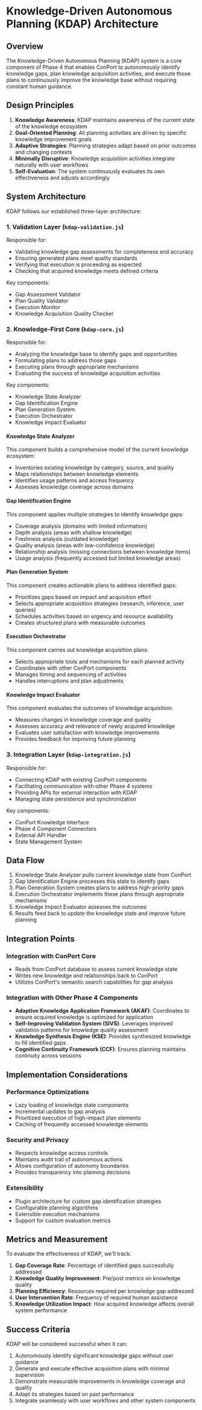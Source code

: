 # Knowledge-Driven Autonomous Planning (KDAP) Architecture

## Overview

The Knowledge-Driven Autonomous Planning (KDAP) system is a core component of Phase 4 that enables ConPort to autonomously identify knowledge gaps, plan knowledge acquisition activities, and execute those plans to continuously improve the knowledge base without requiring constant human guidance.

## Design Principles

1. **Knowledge Awareness**: KDAP maintains awareness of the current state of the knowledge ecosystem
2. **Goal-Oriented Planning**: All planning activities are driven by specific knowledge improvement goals
3. **Adaptive Strategies**: Planning strategies adapt based on prior outcomes and changing contexts
4. **Minimally Disruptive**: Knowledge acquisition activities integrate naturally with user workflows
5. **Self-Evaluation**: The system continuously evaluates its own effectiveness and adjusts accordingly

## System Architecture

KDAP follows our established three-layer architecture:

### 1. Validation Layer (`kdap-validation.js`)

Responsible for:
- Validating knowledge gap assessments for completeness and accuracy
- Ensuring generated plans meet quality standards
- Verifying that execution is proceeding as expected
- Checking that acquired knowledge meets defined criteria

Key components:
- Gap Assessment Validator
- Plan Quality Validator
- Execution Monitor
- Knowledge Acquisition Quality Checker

### 2. Knowledge-First Core (`kdap-core.js`)

Responsible for:
- Analyzing the knowledge base to identify gaps and opportunities
- Formulating plans to address those gaps
- Executing plans through appropriate mechanisms
- Evaluating the success of knowledge acquisition activities

Key components:
- Knowledge State Analyzer
- Gap Identification Engine
- Plan Generation System
- Execution Orchestrator
- Knowledge Impact Evaluator

#### Knowledge State Analyzer

This component builds a comprehensive model of the current knowledge ecosystem:
- Inventories existing knowledge by category, source, and quality
- Maps relationships between knowledge elements
- Identifies usage patterns and access frequency
- Assesses knowledge coverage across domains

#### Gap Identification Engine

This component applies multiple strategies to identify knowledge gaps:
- Coverage analysis (domains with limited information)
- Depth analysis (areas with shallow knowledge)
- Freshness analysis (outdated knowledge)
- Quality analysis (areas with low-confidence knowledge)
- Relationship analysis (missing connections between knowledge items)
- Usage analysis (frequently accessed but limited knowledge areas)

#### Plan Generation System

This component creates actionable plans to address identified gaps:
- Prioritizes gaps based on impact and acquisition effort
- Selects appropriate acquisition strategies (research, inference, user queries)
- Schedules activities based on urgency and resource availability
- Creates structured plans with measurable outcomes

#### Execution Orchestrator

This component carries out knowledge acquisition plans:
- Selects appropriate tools and mechanisms for each planned activity
- Coordinates with other ConPort components
- Manages timing and sequencing of activities
- Handles interruptions and plan adjustments

#### Knowledge Impact Evaluator

This component evaluates the outcomes of knowledge acquisition:
- Measures changes in knowledge coverage and quality
- Assesses accuracy and relevance of newly acquired knowledge
- Evaluates user satisfaction with knowledge improvements
- Provides feedback for improving future planning

### 3. Integration Layer (`kdap-integration.js`)

Responsible for:
- Connecting KDAP with existing ConPort components
- Facilitating communication with other Phase 4 systems
- Providing APIs for external interaction with KDAP
- Managing state persistence and synchronization

Key components:
- ConPort Knowledge Interface
- Phase 4 Component Connectors
- External API Handler
- State Management System

## Data Flow

1. Knowledge State Analyzer pulls current knowledge state from ConPort
2. Gap Identification Engine processes this state to identify gaps
3. Plan Generation System creates plans to address high-priority gaps
4. Execution Orchestrator implements these plans through appropriate mechanisms
5. Knowledge Impact Evaluator assesses the outcomes
6. Results feed back to update the knowledge state and improve future planning

## Integration Points

### Integration with ConPort Core

- Reads from ConPort database to assess current knowledge state
- Writes new knowledge and relationships back to ConPort
- Utilizes ConPort's semantic search capabilities for gap analysis

### Integration with Other Phase 4 Components

- **Adaptive Knowledge Application Framework (AKAF)**: Coordinates to ensure acquired knowledge is optimized for application
- **Self-Improving Validation System (SIVS)**: Leverages improved validation patterns for knowledge quality assessment
- **Knowledge Synthesis Engine (KSE)**: Provides synthesized knowledge to fill identified gaps
- **Cognitive Continuity Framework (CCF)**: Ensures planning maintains continuity across sessions

## Implementation Considerations

### Performance Optimizations

- Lazy loading of knowledge state components
- Incremental updates to gap analysis
- Prioritized execution of high-impact plan elements
- Caching of frequently accessed knowledge elements

### Security and Privacy

- Respects knowledge access controls
- Maintains audit trail of autonomous actions
- Allows configuration of autonomy boundaries
- Provides transparency into planning decisions

### Extensibility

- Plugin architecture for custom gap identification strategies
- Configurable planning algorithms
- Extensible execution mechanisms
- Support for custom evaluation metrics

## Metrics and Measurement

To evaluate the effectiveness of KDAP, we'll track:

1. **Gap Coverage Rate**: Percentage of identified gaps successfully addressed
2. **Knowledge Quality Improvement**: Pre/post metrics on knowledge quality
3. **Planning Efficiency**: Resources required per knowledge gap addressed
4. **User Intervention Rate**: Frequency of required human assistance
5. **Knowledge Utilization Impact**: How acquired knowledge affects overall system performance

## Success Criteria

KDAP will be considered successful when it can:

1. Autonomously identify significant knowledge gaps without user guidance
2. Generate and execute effective acquisition plans with minimal supervision
3. Demonstrate measurable improvements in knowledge coverage and quality
4. Adapt its strategies based on past performance
5. Integrate seamlessly with user workflows and other system components